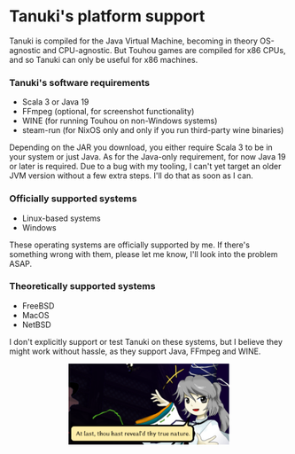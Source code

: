 # Tanuki's platform support

Tanuki is compiled for the Java Virtual Machine, becoming in theory OS-agnostic and CPU-agnostic. But Touhou games are compiled for x86 CPUs, and so Tanuki can only be useful for x86 machines.

### Tanuki's software requirements

* Scala 3 or Java 19
* FFmpeg (optional, for screenshot functionality)
* WINE (for running Touhou on non-Windows systems)
* steam-run (for NixOS only and only if you run third-party wine binaries)

Depending on the JAR you download, you either require Scala 3 to be in your system or just Java. As for the Java-only requirement, for now Java 19 or later is required. Due to a bug with my tooling, I can't yet target an older JVM version without a few extra steps. I'll do that as soon as I can.

### Officially supported systems
* Linux-based systems
* Windows

These operating systems are officially supported by me. If there's something wrong with them, please let me know, I'll look into the problem ASAP.

### Theoretically supported systems
* FreeBSD
* MacOS
* NetBSD

I don't explicitly support or test Tanuki on these systems, but I believe they might work without hassle, as they support Java, FFmpeg and WINE.

<p align="center">
<img src="../images/futo.png" width="290"/>
</p>
